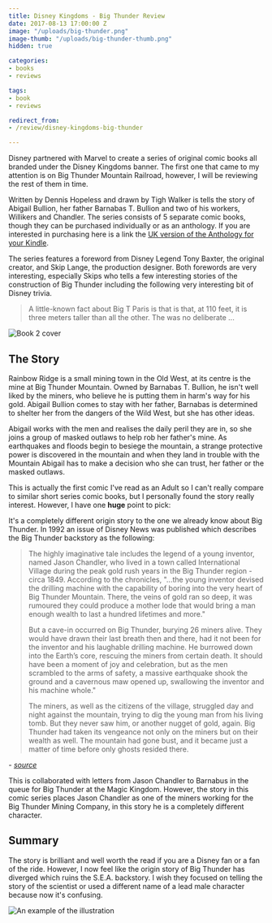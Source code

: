 ```yaml
---
title: Disney Kingdoms - Big Thunder Review
date: 2017-08-13 17:00:00 Z
image: "/uploads/big-thunder.png"
image-thumb: "/uploads/big-thunder-thumb.png"
hidden: true

categories:
- books
- reviews

tags:
- book
- reviews

redirect_from:
- /review/disney-kingdoms-big-thunder

---
```


Disney partnered with Marvel to create a series of original comic books all branded under the Disney Kingdoms banner. The first one that came to my attention is on Big Thunder Mountain Railroad, however, I will be reviewing the rest of them in time. 

Written by Dennis Hopeless and drawn by Tigh Walker is tells the story of Abigail Bullion, her father Barnabas T. Bullion and two of his workers, Willikers and Chandler. The series consists of 5 separate comic books, though they can be purchased individually or as an anthology. If you are interested in purchasing here is a link the [UK version of the Anthology for your Kindle](http://amzn.to/2hVaeE5).

The series features a foreword from Disney Legend Tony Baxter, the original creator, and Skip Lange, the production designer. Both forewords are very interesting, especially Skips who tells a few interesting stories of the construction of Big Thunder including the following very interesting bit of Disney trivia.

> A little-known fact about Big T Paris is that is that, at 110 feet, it is three meters taller than all the other. The was no deliberate ...

![Book 2 cover](/uploads/IMG_0290.jpg)

## The Story

Rainbow Ridge is a small mining town in the Old West, at its centre is the mine at Big Thunder Mountain. Owned by Barnabas T. Bullion, he isn't well liked by the miners, who believe he is putting them in harm's way for his gold. Abigail Bullion comes to stay with her father, Barnabas is determined to shelter her from the dangers of the Wild West, but she has other ideas.

Abigail works with the men and realises the daily peril they are in, so she joins a group of masked outlaws to help rob her father's mine. As earthquakes and floods begin to besiege the mountain, a strange protective power is discovered in the mountain and when they land in trouble with the Mountain Abigail has to make a decision who she can trust, her father or the masked outlaws.

This is actually the first comic I've read as an Adult so I can't really compare to similar short series comic books, but I personally found the story really interest. However, I have one **huge** point to pick:

It's a completely different origin story to the one we already know about Big Thunder. In 1992 an issue of Disney News was published which describes the Big Thunder backstory as the following:

> The highly imaginative tale includes the legend of a young inventor, named Jason Chandler, who lived in a town called International Village during the peak gold rush years in the Big Thunder region - circa 1849. According to the chronicles, "...the young inventor devised the drilling machine with the capability of boring into the very heart of Big Thunder Mountain. There, the veins of gold ran so deep, it was rumoured they could produce a mother lode that would bring a man enough wealth to last a hundred lifetimes and more."
>
> But a cave-in occurred on Big Thunder, burying 26 miners alive. They would have drawn their last breath then and there, had it not been for the inventor and his laughable drilling machine. He burrowed down into the Earth’s core, rescuing the miners from certain death. It should have been a moment of joy and celebration, but as the men scrambled to the arms of safety, a massive earthquake shook the ground and a cavernous maw opened up, swallowing the inventor and his machine whole."
>
> The miners, as well as the citizens of the village, struggled day and night against the mountain, trying to dig the young man from his living tomb. But they never saw him, or another nugget of gold, again. Big Thunder had taken its vengeance not only on the miners but on their wealth as well. The mountain had gone bust, and it became just a matter of time before only ghosts resided there.

*- [source](http://disney.wikia.com/wiki/Jason_Chandler)*

This is collaborated with letters from Jason Chandler to Barnabus in the queue for Big Thunder at the Magic Kingdom. However, the story in this comic series places Jason Chandler as one of the miners working for the Big Thunder Mining Company, in this story he is a completely different character.

## Summary

The story is brilliant and well worth the read if you are a Disney fan or a fan of the ride. However, I now feel like the origin story of Big Thunder has diverged which ruins the S.E.A. backstory. I wish they focused on telling the story of the scientist or used a different name of a lead male character because now it's confusing.

![An example of the illustration](/uploads/IMG_0291.png)